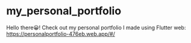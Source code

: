 # my_personal_portfolio

Hello there😀! Check out my personal portfolio I made using Flutter web: https://personalportfolio-476eb.web.app/#/

